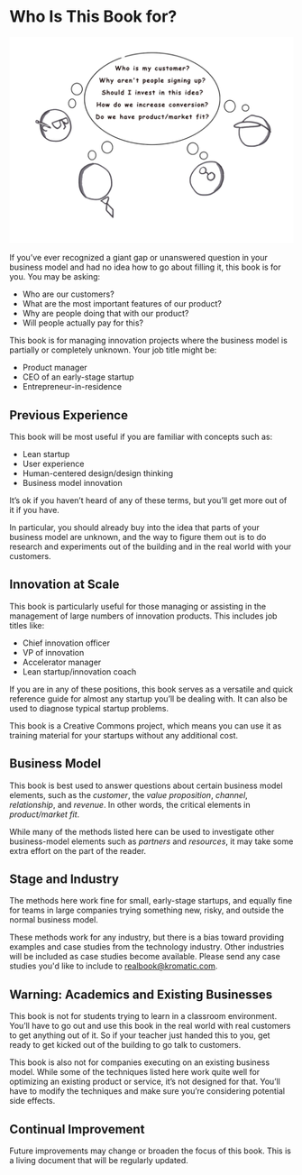 # Who Is This Book for?

![](../.gitbook/assets/illustration-who-is-this-book-for-real-startup-book.png)

If you’ve ever recognized a giant gap or unanswered question in your business model and had no idea how to go about filling it, this book is for you. You may be asking:

* Who are our customers?
* What are the most important features of our product?
* Why are people doing that with our product?
* Will people actually pay for this?

This book is for managing innovation projects where the business model is partially or completely unknown. Your job title might be:

* Product manager
* CEO of an early-stage startup
* Entrepreneur-in-residence

## Previous Experience

This book will be most useful if you are familiar with concepts such as:

* Lean startup
* User experience
* Human-centered design/design thinking
* Business model innovation

It’s ok if you haven’t heard of any of these terms, but you’ll get more out of it if you have.

In particular, you should already buy into the idea that parts of your business model are unknown, and the way to figure them out is to do research and experiments out of the building and in the real world with your customers.

## Innovation at Scale

This book is particularly useful for those managing or assisting in the management of large numbers of innovation products. This includes job titles like:

* Chief innovation officer
* VP of innovation
* Accelerator manager
* Lean startup/innovation coach

If you are in any of these positions, this book serves as a versatile and quick reference guide for almost any startup you’ll be dealing with. It can also be used to diagnose typical startup problems.

This book is a Creative Commons project, which means you can use it as training material for your startups without any additional cost.

## Business Model

This book is best used to answer questions about certain business model elements, such as the _customer_, the _value proposition_, _channel_, _relationship_, and _revenue_. In other words, the critical elements in _product/market fit_.

While many of the methods listed here can be used to investigate other business-model elements such as _partners_ and _resources_, it may take some extra effort on the part of the reader.

## Stage and Industry

The methods here work fine for small, early-stage startups, and equally fine for teams in large companies trying something new, risky, and outside the normal business model.

These methods work for any industry, but there is a bias toward providing examples and case studies from the technology industry. Other industries will be included as case studies become available. Please send any case studies you'd like to include to [realbook@kromatic.com](mailto:realbook@kromatic.com).

## Warning: Academics and Existing Businesses

This book is not for students trying to learn in a classroom environment. You’ll have to go out and use this book in the real world with real customers to get anything out of it. So if your teacher just handed this to you, get ready to get kicked out of the building to go talk to customers.

This book is also not for companies executing on an existing business model. While some of the techniques listed here work quite well for optimizing an existing product or service, it’s not designed for that. You’ll have to modify the techniques and make sure you’re considering potential side effects.

## Continual Improvement

Future improvements may change or broaden the focus of this book. This is a living document that will be regularly updated.

